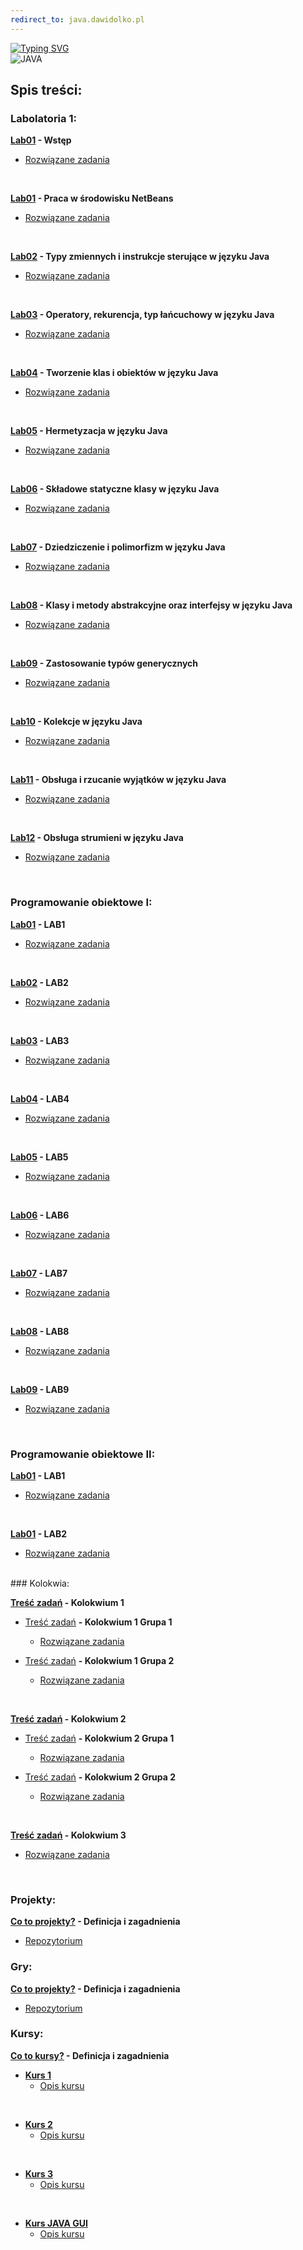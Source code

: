 ```yaml
---
redirect_to: java.dawidolko.pl
---
```


[![Typing SVG](https://readme-typing-svg.herokuapp.com?font=Fira+Code&weight=500&size=40&pause=1000&color=000000&width=600&height=100&lines=J%C4%99zyk+JAVA)](https://github.com/dawidolko/Programming-Java/tree/master)
<br>![JAVA](java.png)

## Spis treści:

### Labolatoria 1:

**[Lab01](LAB00/README.md) - Wstęp**
 - [Rozwiązane zadania](https://github.com/dawidolko/Programming-Java/tree/master/LAB00)

<br>

**[Lab01](LAB01/README.md) - Praca w środowisku NetBeans**
 - [Rozwiązane zadania](https://github.com/dawidolko/Programming-Java/tree/master/LAB01)

<br>

**[Lab02](Lab02/README.md) - Typy zmiennych i instrukcje sterujące w języku Java**
 - [Rozwiązane zadania](https://github.com/dawidolko/Programming-Java/tree/master/Lab02)

<br>

**[Lab03](Lab03/README.md) - Operatory, rekurencja, typ łańcuchowy w języku Java**
 - [Rozwiązane zadania](https://github.com/dawidolko/Programming-Java/tree/master/Lab03)

<br>

**[Lab04](Lab04/README.md) - Tworzenie klas i obiektów w języku Java**
 - [Rozwiązane zadania](https://github.com/dawidolko/Programming-Java/tree/master/Lab04)

<br>

**[Lab05](Lab05/README.md) - Hermetyzacja w języku Java**
 - [Rozwiązane zadania](https://github.com/dawidolko/Programming-Java/tree/master/Lab05)

<br>

**[Lab06](Lab06/README.md) - Składowe statyczne klasy w języku Java**
 - [Rozwiązane zadania](https://github.com/dawidolko/Programming-Java/tree/master/Lab06)

<br>

**[Lab07](Lab07/README.md) -  Dziedziczenie i polimorfizm w języku Java**
 - [Rozwiązane zadania](https://github.com/dawidolko/Programming-Java/tree/master/Lab07)

<br>

**[Lab08](Lab08/README.md) - Klasy i metody abstrakcyjne oraz interfejsy w języku Java**
 - [Rozwiązane zadania](https://github.com/dawidolko/Programming-Java/tree/master/Lab08)

<br>

**[Lab09](Lab09/README.md) - Zastosowanie typów generycznych**
 - [Rozwiązane zadania](https://github.com/dawidolko/Programming-Java/tree/master/Lab09)

<br>

**[Lab10](Lab10/README.md) - Kolekcje w języku Java**
 - [Rozwiązane zadania](https://github.com/dawidolko/Programming-Java/tree/master/Lab10)

<br>

**[Lab11](Lab11/README.md) - Obsługa i rzucanie wyjątków w języku Java**
 - [Rozwiązane zadania](https://github.com/dawidolko/Programming-Java/tree/master/Lab11)

<br>

**[Lab12](Lab12/README.md) - Obsługa strumieni w języku Java**
 - [Rozwiązane zadania](https://github.com/dawidolko/Programming-Java/tree/master/Lab12)

<br>

### Programowanie obiektowe I:

**[Lab01](object-oriented%20programming%201/Lab1) - LAB1**
 - [Rozwiązane zadania](https://github.com/dawidolko/Programming-Java/tree/master/object-oriented%20programming%201/Lab1)

<br>

**[Lab02](object-oriented%20programming%201/Lab2) - LAB2**
 - [Rozwiązane zadania](https://github.com/dawidolko/Programming-Java/tree/master/object-oriented%20programming%201/Lab2)

<br>

**[Lab03](object-oriented%20programming%201/Lab3) - LAB3**
 - [Rozwiązane zadania](https://github.com/dawidolko/Programming-Java/tree/master/object-oriented%20programming%201/Lab3)

<br>

**[Lab04](object-oriented%20programming%201/Lab4) - LAB4**
 - [Rozwiązane zadania](https://github.com/dawidolko/Programming-Java/tree/master/object-oriented%20programming%201/Lab4)

<br>

**[Lab05](object-oriented%20programming%201/Lab5) - LAB5**
 - [Rozwiązane zadania](https://github.com/dawidolko/Programming-Java/tree/master/object-oriented%20programming%201/Lab5)

<br>

**[Lab06](object-oriented%20programming%201/Lab6) - LAB6**
 - [Rozwiązane zadania](https://github.com/dawidolko/Programming-Java/tree/master/object-oriented%20programming%201/Lab6)

<br>

**[Lab07](object-oriented%20programming%201/Labs-Objects/Lab1) -  LAB7**
 - [Rozwiązane zadania](https://github.com/dawidolko/Programming-Java/tree/master/object-oriented%20programming%201/Labs-Objects/Lab1)

<br>

**[Lab08](object-oriented%20programming%201/Labs-Objects/Lab2) - LAB8**
 - [Rozwiązane zadania](https://github.com/dawidolko/Programming-Java/tree/master/object-oriented%20programming%201/Labs-Objects/Lab2)

<br>

**[Lab09](object-oriented%20programming%201/Labs-Objects/Lab3) - LAB9**
 - [Rozwiązane zadania](https://github.com/dawidolko/Programming-Java/tree/master/object-oriented%20programming%201/Labs-Objects/Lab3)

<br>

### Programowanie obiektowe II:

**[Lab01](object-oriented%20programming%202/LAB1) - LAB1**
 - [Rozwiązane zadania](https://github.com/dawidolko/Programming-Java/tree/master/object-orientedProgramming2/LAB1)

<br>

**[Lab01](object-oriented%20programming%202/LAB2) - LAB2**
 - [Rozwiązane zadania](https://github.com/dawidolko/Programming-Java/tree/master/object-oriented%20programming%202/LAB2)

<br>
### Kolokwia: 

 **[Treść zadań](Kolokwium/README.md) - Kolokwium 1**

- [Treść zadań](Kolokwium/exam1/README.md) **- Kolokwium 1 Grupa 1**
  - [Rozwiązane zadania](https://github.com/dawidolko/Programming-Java/tree/master/Kolokwium/exam1/kolokwium1/kolokwium/src)

- [Treść zadań](Kolokwium/exam1v2//README.md) **- Kolokwium 1 Grupa 2**
  - [Rozwiązane zadania](https://github.com/dawidolko/Programming-Java/tree/master/Kolokwium/exam1v2/kolokwium1v2/kolokwium1/src)
 
 <br>

  **[Treść zadań](Kolokwium/README.md) - Kolokwium 2**

- [Treść zadań](Kolokwium/exam2/README.md) **- Kolokwium 2 Grupa 1**
  - [Rozwiązane zadania](https://github.com/dawidolko/Programming-Java/tree/master/Kolokwium/exam2/kolokwium%202/kolokwium2/src)

- [Treść zadań](Kolokwium/exam2v2/README.md) **- Kolokwium 2 Grupa 2**
  - [Rozwiązane zadania](https://github.com/dawidolko/Programming-Java/tree/master/Kolokwium/exam2v2/kolokwium2v2/kolokwium2/src)
 
 <br>

 **[Treść zadań](Kolokwium/exam3/README.md) - Kolokwium 3**
  - [Rozwiązane zadania](https://github.com/dawidolko/Programming-Java/tree/master/Kolokwium/exam3/Kolokwium3/untitled/src)

<br> 

### Projekty:

**[Co to projekty?](Projects/README.md) - Definicja i zagadnienia**
 - [Repozytorium](https://github.com/dawidolko/Programming-Java/tree/master/Projects)

### Gry:

**[Co to projekty?](JavaGUI/ProsteGry/README.md) - Definicja i zagadnienia**
 - [Repozytorium](https://github.com/dawidolko/Programming-Java/tree/master/JavaGUI/ProsteGry/src)


### Kursy:

**[Co to kursy?](Courses/README.md) - Definicja i zagadnienia**
- **[Kurs 1](https://github.com/dawidolko/Programming-Java/tree/master/Courses/Coursee1)**
  - [Opis kursu](Courses/Coursee1/README.md)

<br>
  
- **[Kurs 2](https://github.com/dawidolko/Programming-Java/tree/master/Courses/Coursee2)**
  - [Opis kursu](Courses/Coursee2/README.md)

<br>

- **[Kurs 3](https://github.com/dawidolko/Programming-Java/tree/master/Courses/Coursee3)**
  - [Opis kursu](Courses/Coursee3/README.md)

<br>

- **[Kurs JAVA GUI](https://github.com/dawidolko/Programming-Java/tree/master/JavaGUI/Course)**
  - [Opis kursu](JavaGUI/Course/README.md)

<br>
